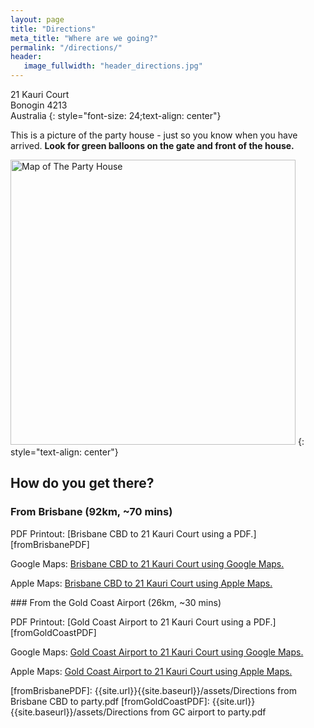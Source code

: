 ```yaml
---
layout: page
title: "Directions"
meta_title: "Where are we going?"
permalink: "/directions/"
header:
   image_fullwidth: "header_directions.jpg"
---
```


21 Kauri Court  
Bonogin 4213  
Australia 
{: style="font-size: 24;text-align: center"}


This is a picture of the party house - just so you know when you have arrived.
**Look for green balloons on the gate and front of the house.**

<a target="_blank" href="https://www.google.com/maps/place/21+Kauri+Ct,+Bonogin+QLD+4213,+Australia/">
<img src="{{ site.urlimg }}party-house.jpg" width="456" alt="Map of The Party House" itemprop="image"></a>
{: style="text-align: center"}

## How do you get there?

### From Brisbane (92km, ~70 mins)
<p/>
  
PDF Printout: [Brisbane CBD to 21 Kauri Court using a PDF.][fromBrisbanePDF]

Google Maps: [Brisbane CBD to 21 Kauri Court using Google Maps.][fromBrisbaneGoogle]

Apple Maps: [Brisbane CBD to 21 Kauri Court using Apple Maps.][fromBrisbaneApple]

<p/>
### From the Gold Coast Airport (26km, ~30 mins)
<p/>


PDF Printout: [Gold Coast Airport to 21 Kauri Court using a PDF.][fromGoldCoastPDF]

Google Maps: [Gold Coast Airport to 21 Kauri Court using Google Maps.][fromGoldCoastGoogle]

Apple Maps: [Gold Coast Airport to 21 Kauri Court using Apple Maps.][fromGoldCoastApple]




[fromBrisbaneGoogle]: https://goo.gl/maps/Tdfjq5Vu1gr
[fromGoldCoastGoogle]: https://goo.gl/maps/QtrvGc6EnVw
[fromBrisbaneApple]: https://maps.apple.com/?daddr=(-28.145132,%20153.340212)&dirflg=d&saddr=(-27.470027,%20153.022977)
[fromGoldCoastApple]: https://maps.apple.com/?daddr=(-28.145132,%20153.340212)&dirflg=d&saddr=(-28.166517,%20153.512728)

[fromBrisbanePDF]: {{site.url}}{{site.baseurl}}/assets/Directions from Brisbane CBD to party.pdf
[fromGoldCoastPDF]: {{site.url}}{{site.baseurl}}/assets/Directions from GC airport to party.pdf

[google map]: https://www.google.com/maps/place/21+Kauri+Ct,+Bonogin+QLD+4213,+Australia/
